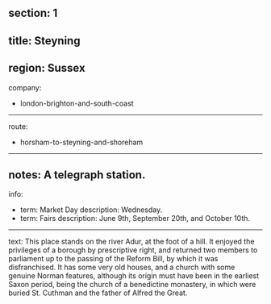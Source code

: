 section: 1
----
title: Steyning
----
region: Sussex
----
company:
- london-brighton-and-south-coast
----
route:
- horsham-to-steyning-and-shoreham
----
notes: A telegraph station.
----
info:
- term: Market Day
  description: Wednesday.
- term: Fairs
  description: June 9th, September 20th, and October 10th.
----
text: This place stands on the river Adur, at the foot of a hill. It enjoyed the privileges of a borough by prescriptive right, and returned two members to parliament up to the passing of the Reform Bill, by which it was disfranchised. It has some very old houses, and a church with some genuine Norman features, although its origin must have been in the earliest Saxon period, being the church of a benedictine monastery, in which were buried St. Cuthman and the father of Alfred the Great.
